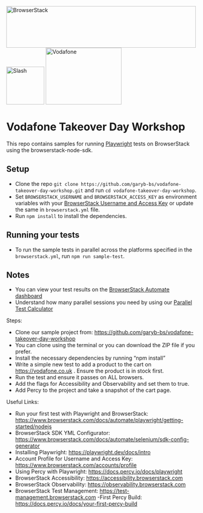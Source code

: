 <p float="left">
  <img src="https://d98b8t1nnulk5.cloudfront.net/production/images/layout/logo-header.png?1469004780" width="500" height="110" title="BrowserStack">
  <img src="https://i.imgur.com/I3vu3uh.png" width="100" height="100" title="Slash">
  <img src="https://upload.wikimedia.org/wikipedia/commons/f/ff/Logo_vodafone_new.png" width="200" height="150" title="Vodafone">
</p>

# Vodafone Takeover Day Workshop

This repo contains samples for running [Playwright](https://playwright.dev/docs/intro) tests on BrowserStack using the browserstack-node-sdk.

## Setup

* Clone the repo `git clone https://github.com/garyb-bs/vodafone-takeover-day-workshop.git` and run `cd vodafone-takeover-day-workshop`.
* Set `BROWSERSTACK_USERNAME` and `BROWSERSTACK_ACCESS_KEY` as environment variables with your [BrowserStack Username and Access Key](https://www.browserstack.com/accounts/settings) or update the same in `browserstack.yml` file.
* Run `npm install` to install the dependencies.

## Running your tests

- To run the sample tests in parallel across the platforms specified in the `browserstack.yml`, run `npm run sample-test`.

## Notes
* You can view your test results on the [BrowserStack Automate dashboard](https://www.browserstack.com/automate)
* Understand how many parallel sessions you need by using our [Parallel Test Calculator](https://www.browserstack.com/automate/parallel-calculator?ref=github)

Steps:
- Clone our sample project from: https://github.com/garyb-bs/vodafone-takeover-day-workshop 
- You can clone using the terminal or you can download the ZIP file if you prefer.
- Install the necessary dependencies by running “npm install”
- Write a simple new test to add a product to the cart on https://vodafone.co.uk . Ensure the product is in stock first.
- Run the test and ensure it passes on ALL browsers.
- Add the flags for Accessibility and Observability and set them to true.
- Add Percy to the project and take a snapshot of the cart page.

Useful Links:

 - Run your first test with Playwright and BrowserStack: https://www.browserstack.com/docs/automate/playwright/getting-started/nodejs 
 - BrowserStack SDK YML Configurator: https://www.browserstack.com/docs/automate/selenium/sdk-config-generator 
 - Installing Playwright: 
https://playwright.dev/docs/intro
 - Account Profile for Username and Access Key: 
https://www.browserstack.com/accounts/profile
 - Using Percy with Playwright:
https://docs.percy.io/docs/playwright
 - BrowserStack Accessibility:
https://accessibility.browserstack.com
 - BrowserStack Observability:
https://observability.browserstack.com
 - BrowserStack Test Management:
https://test-management.browserstack.com
-First Percy Build:
https://docs.percy.io/docs/your-first-percy-build 
